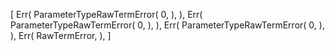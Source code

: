 [
    Err(
        ParameterTypeRawTermError(
            0,
        ),
    ),
    Err(
        ParameterTypeRawTermError(
            0,
        ),
    ),
    Err(
        ParameterTypeRawTermError(
            0,
        ),
    ),
    Err(
        RawTermError,
    ),
]
